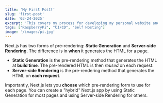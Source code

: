 ```yaml
---
title: 'My First Post!'
slug: 'first-post'
date: '03-24-2025'
excerpt: 'This covers my process for developing my personal website and deploying it on my Raspberry Pi'
tags: ["RaspberryPi", "CI/CD", "Self Hosting"]
image: '/images/pi.jpg'
---
```


Next.js has two forms of pre-rendering: **Static Generation** and **Server-side Rendering**. The difference is in **when** it generates the HTML for a page.

- **Static Generation** is the pre-rendering method that generates the HTML at **build time**. The pre-rendered HTML is then _reused_ on each request.
- **Server-side Rendering** is the pre-rendering method that generates the HTML on **each request**.

Importantly, Next.js lets you **choose** which pre-rendering form to use for each page. You can create a "hybrid" Next.js app by using Static Generation for most pages and using Server-side Rendering for others.
